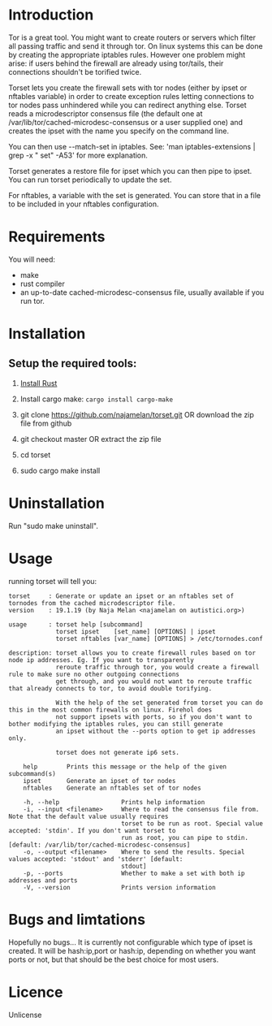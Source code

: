 Introduction
============

Tor is a great tool. You might want to create routers or servers which filter all passing traffic and send it through tor. On linux systems this can be done by creating the appropriate iptables rules. However one problem might arise: if users behind the firewall are already using tor/tails, their connections shouldn't be torified twice.

Torset lets you create the firewall sets with tor nodes (either by ipset or nftables variable) in order to create exception rules letting connections to tor nodes pass unhindered while you can redirect anything else. Torset reads a microdescriptor consensus file (the default one at /var/lib/tor/cached-microdesc-consensus or a user supplied one) and creates the ipset with the name you specify on the command line.

You can then use --match-set in iptables. See: 'man iptables-extensions | grep -x "   set" -A53' for more explanation.

Torset generates a restore file for ipset which you can then pipe to ipset. You can run torset periodically to update the set.

For nftables, a variable with the set is generated. You can store that in a file to be included in your nftables configuration.


Requirements
============

You will need:
- make
- rust compiler
- an up-to-date cached-microdesc-consensus file, usually available if you run tor.


Installation
============

Setup the required tools:
-------------------------

1. [Install Rust](https://www.rust-lang.org/tools/install)
2. Install cargo make: `cargo install cargo-make`

1. git clone https://github.com/najamelan/torset.git OR download the zip file from github
2. git checkout master                               OR extract  the zip file
3. cd torset
4. sudo cargo make install


Uninstallation
==============

Run "sudo make uninstall".


Usage
=====
running torset will tell you:

```
torset     : Generate or update an ipset or an nftables set of tornodes from the cached microdescriptor file.
version    : 19.1.19 (by Naja Melan <najamelan on autistici.org>)

usage      : torset help [subcommand]
             torset ipset    [set_name] [OPTIONS] | ipset
             torset nftables [var_name] [OPTIONS] > /etc/tornodes.conf

description: torset allows you to create firewall rules based on tor node ip addresses. Eg. If you want to transparently
             reroute traffic through tor, you would create a firewall rule to make sure no other outgoing connections
             get through, and you would not want to reroute traffic that already connects to tor, to avoid double torifying.

             With the help of the set generated from torset you can do this in the most common firewalls on linux. Firehol does
             not support ipsets with ports, so if you don't want to bother modifying the iptables rules, you can still generate
             an ipset without the --ports option to get ip addresses only.

             torset does not generate ip6 sets.

    help        Prints this message or the help of the given subcommand(s)
    ipset       Generate an ipset of tor nodes
    nftables    Generate an nftables set of tor nodes

    -h, --help                 Prints help information
    -i, --input <filename>     Where to read the consensus file from. Note that the default value usually requires
                               torset to be run as root. Special value accepted: 'stdin'. If you don't want torset to
                               run as root, you can pipe to stdin. [default: /var/lib/tor/cached-microdesc-consensus]
    -o, --output <filename>    Where to send the results. Special values accepted: 'stdout' and 'stderr' [default:
                               stdout]
    -p, --ports                Whether to make a set with both ip addresses and ports
    -V, --version              Prints version information
```

Bugs and limtations
===================

Hopefully no bugs... It is currently not configurable which type of ipset is created. It will be hash:ip,port or hash:ip, depending on whether you want ports or not, but that should be the best choice for most users.


Licence
=======

Unlicense
